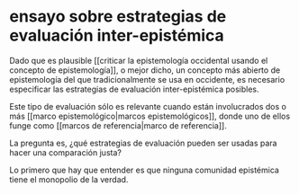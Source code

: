 # ensayo sobre estrategias de evaluación inter-epistémica
Dado que es plausible [[criticar la epistemología occidental usando el concepto de epistemología]], o mejor dicho, un concepto más abierto de epistemología del que tradicionalmente se usa en occidente, es necesario especificar las estrategias de evaluación inter-epistémica posibles.

Este tipo de evaluación sólo es relevante cuando están involucrados dos o más [[marco epistemológico|marcos epistemológicos]], donde uno de ellos funge como [[marcos de referencia|marco de referencia]].

La pregunta es, ¿qué estrategias de evaluación pueden ser usadas para hacer una comparación justa? 

Lo primero que hay que entender es que ninguna comunidad epistémica tiene el monopolio de la verdad.
